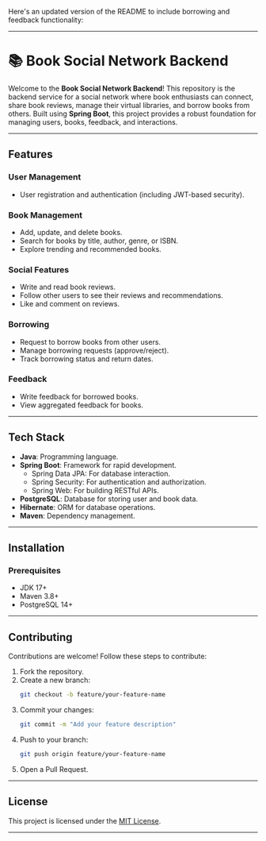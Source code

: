 Here's an updated version of the README to include borrowing and feedback functionality:

---

# 📚 Book Social Network Backend

Welcome to the **Book Social Network Backend**! This repository is the backend service for a social network where book enthusiasts can connect, share book reviews, manage their virtual libraries, and borrow books from others. Built using **Spring Boot**, this project provides a robust foundation for managing users, books, feedback, and interactions.

---

## Features

### User Management
- User registration and authentication (including JWT-based security).

### Book Management
- Add, update, and delete books.
- Search for books by title, author, genre, or ISBN.
- Explore trending and recommended books.

### Social Features
- Write and read book reviews.
- Follow other users to see their reviews and recommendations.
- Like and comment on reviews.

### Borrowing
- Request to borrow books from other users.
- Manage borrowing requests (approve/reject).
- Track borrowing status and return dates.

### Feedback
- Write feedback for borrowed books.
- View aggregated feedback for books.

---

## Tech Stack

- **Java**: Programming language.
- **Spring Boot**: Framework for rapid development.
  - Spring Data JPA: For database interaction.
  - Spring Security: For authentication and authorization.
  - Spring Web: For building RESTful APIs.
- **PostgreSQL**: Database for storing user and book data.
- **Hibernate**: ORM for database operations.
- **Maven**: Dependency management.

---

## Installation

### Prerequisites
- JDK 17+
- Maven 3.8+
- PostgreSQL 14+



---

## Contributing

Contributions are welcome! Follow these steps to contribute:
1. Fork the repository.
2. Create a new branch:
   ```bash
   git checkout -b feature/your-feature-name
   ```
3. Commit your changes:
   ```bash
   git commit -m "Add your feature description"
   ```
4. Push to your branch:
   ```bash
   git push origin feature/your-feature-name
   ```
5. Open a Pull Request.

---

## License

This project is licensed under the [MIT License](LICENSE).

---


